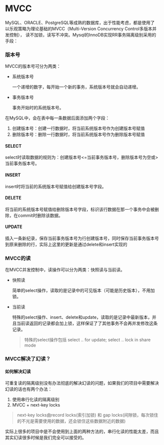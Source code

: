 # MVCC
MySQL、ORACLE、PostgreSQL等成熟的数据库，出于性能考虑，都是使用了以乐观策略为理论基础的MVCC（Multi-Version Concurrency Control多版本并发控制），
读不加锁，读写不冲突。Mysql的InnoDB实现RR事务隔离级别采用的手段：
### 版本号
MVCC的版本号可分为两类：
- 系统版本号

    一个递增的数字，每开始一个新的事务，系统版本号就会自动递增。
- 事务版本号

    事务开始时的系统版本号。
    
在MySQL中，会在表中每一条数据后面添加两个字段：
1. 创建版本号：创建一行数据时，将当前系统版本号作为创建版本号赋值
2. 删除版本号：删除一行数据时，将当前系统版本号作为删除版本号赋值

#### SELECT
select时读取数据的规则为：创建版本号<=当前事务版本号，删除版本号为空或>当前事务版本号。
#### INSERT
insert时将当前的系统版本号赋值给创建版本号字段。
#### DELETE
将当前的系统版本号赋值给删除版本号字段，标识该行数据在那一个事务中会被删除，在commit时删除该数据。
#### UPDATE
插入一条新纪录，保存当前事务版本号为行创建版本号，同时保存当前事务版本号到原来删除的行，实际上这里的更新是通过delete和insert实现的

### MVCC的读
在MVCC并发控制中，读操作可以分为两类：快照读与当前读。
- 快照读

    简单的select操作，读取的是记录中的可见版本（可能是历史版本），不用加锁。

- 当前读

    特殊的select操作、insert、delete和update，读取的是记录中最新版本，并且当前读返回的记录都会加上锁，这样保证了了其他事务不会再并发修改这条记录。
    > 特殊的select操作包括 select .. for update; select .. lock in share mode
    
### MVCC解决了幻读？

#### 如何解决幻读
可重复读的隔离级别没有办法彻底的解决幻读的问题，如果我们的项目中需要解决幻读的话也有两个办法：
1. 使用串行化读的隔离级别
2. MVCC + next-key locks
 > next-key locks由record locks(索引加锁) 和 gap locks(间隙锁，每次锁住的不光是需要使用的数据，还会锁住这些数据附近的数据)

实际上很多的项目中是不会使用到上面的两种方法的，串行化读的性能太差，而且其实幻读很多时候是我们完全可以接受的。


